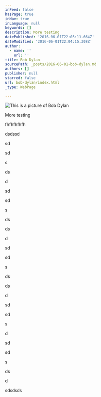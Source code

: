```yaml
---
inFeed: false
hasPage: true
inNav: true
inLanguage: null
keywords: []
description: More testing
datePublished: '2016-06-01T22:05:11.664Z'
dateModified: '2016-06-01T22:04:15.308Z'
author:
  - name: ''
    url: ''
title: Bob Dylan
sourcePath: _posts/2016-06-01-bob-dylan.md
authors: []
publisher: null
starred: false
url: bob-dylan/index.html
_type: WebPage

---
```

![This is a picture of Bob Dylan](https://s3-us-west-2.amazonaws.com/the-grid-img/p/b1d8b2b79b4aa95dd554ab99fa6e956d6c884dc5.jpg)

More testing

fhfhfhfhfh

dsdssd

sd

sd

s

ds

d

sd

sd

s

ds

ds

d

sd

sd

s

ds

ds

d

sd

sd

s

d

sd

sd

s

ds

d

sdsdsds